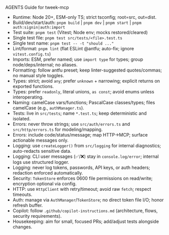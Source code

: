 AGENTS Guide for tweek-mcp
- Runtime: Node 20+, ESM-only TS; strict tsconfig; root=src, out=dist.
- Build/dev/start/auth: `pnpm build` | `pnpm dev` | `pnpm start` | `pnpm auth:signin|auth:import`
- Test suite: `pnpm test` (Vitest; Node env; mocks restored/cleared)
- Single test file: `pnpm test src/tests/<file>.test.ts`
- Single test name: `pnpm test -- -t "should ..."`
- Lint/format: `pnpm lint` (flat ESLint @antfu; auto-fix; ignore `vitest.config.ts`)
- Imports: ESM, prefer named; use `import type` for types; group node/deps/internal; no aliases.
- Formatting: follow antfu preset; keep linter-suggested quotes/commas; no manual style toggles.
- Types: strict; avoid `any`; prefer `unknown` + narrowing; explicit returns on exported functions.
- Types: prefer `readonly`, literal unions, `as const`; avoid enums unless interoperating.
- Naming: camelCase vars/functions; PascalCase classes/types; files camelCase (e.g., `authManager.ts`).
- Tests: live in `src/tests`; name `*.test.ts`; keep deterministic and isolated.
- Errors: never throw strings; use `src/auth/errors.ts` and `src/http/errors.ts` for modeling/mapping.
- Errors: include code/status/message; map HTTP→MCP; surface actionable messages only.
- Logging: use `createLogger()` from `src/logging` for internal diagnostics; auto-redacts sensitive data.
- Logging: CLI user messages (✅/❌) stay in `console.log/error`; internal logs use structured logger.
- Logging: never log tokens, passwords, API keys, or auth headers; redaction enforced automatically.
- Security: `TokenStore` enforces 0600 file permissions on read/write; encryption optional via config.
- HTTP: use `HttpClient` with retry/timeout; avoid raw `fetch`; respect timeouts.
- Auth: manage via `AuthManager`/`TokenStore`; no direct token file I/O; honor refresh buffer.
- Copilot: follow `.github/copilot-instructions.md` (architecture, flows, security requirements).
- Housekeeping: aim for small, focused PRs; add/adjust tests alongside changes.
